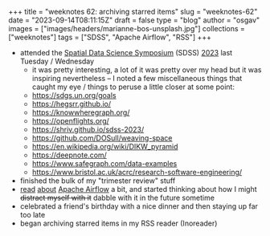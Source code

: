 
+++
title = "weeknotes 62: archiving starred items"
slug = "weeknotes-62"
date = "2023-09-14T08:11:15Z"
draft = false
type = "blog"
author = "osgav"
images = ["images/headers/marianne-bos-unsplash.jpg"]
collections = ["weeknotes"]
tags = ["SDSS", "Apache Airflow", "RSS"]
+++

- attended the [Spatial Data Science Symposium](http://sdss2023.spatial-data-science.net/) (SDSS) [2023](https://www.airmeet.com/e/5b9bebf0-f574-11ed-ba17-6b737e1a0f4c) last Tuesday / Wednesday
  - it was pretty interesting, a lot of it was pretty over my head but it was inspiring nevertheless – I noted a few miscellaneous things that caught my eye / things to peruse a little closer at some point:
  - https://sdgs.un.org/goals
  - https://hegsrr.github.io/
  - https://knowwheregraph.org/
  - https://openflights.org/
  - https://shriv.github.io/sdss-2023/
  - https://github.com/DOSull/weaving-space
  - https://en.wikipedia.org/wiki/DIKW_pyramid
  - https://deepnote.com/
  - https://www.safegraph.com/data-examples
  - https://www.bristol.ac.uk/acrc/research-software-engineering/
- finished the bulk of my "trimester review" stuff
- [read](https://blog.delaplex.com/start-building-better-data-pipelines-with-apache-airflow) [about](https://michal.karzynski.pl/blog/2017/03/19/developing-workflows-with-apache-airflow/) [Apache Airflow](https://airflow.apache.org/) a bit, and started thinking about how I might ~~distract  myself with it~~ dabble with it in the future sometime
- celebrated a friend's birthday with a nice dinner and then staying up far too late
- began archiving starred items in my RSS reader (Inoreader)

<!--more-->
